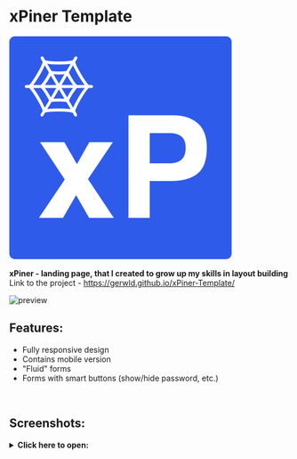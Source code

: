 # xPiner Template
![Logo](https://raw.githubusercontent.com/gerwld/host-data/42a1a311845e2695aa90b7da6f4ab640f4f75745/xp-logo.svg)

<b>xPiner - landing page, that I created to grow up my skills in layout building</b> \
Link to the project - https://gerwld.github.io/xPiner-Template/

![preview](https://user-images.githubusercontent.com/47056812/139245788-497d1ad6-830b-4ae5-84bc-41a75776f21f.png)


## Features:
- Fully responsive design
- Contains mobile version
- "Fluid" forms
- Forms with smart buttons (show/hide password, etc.)

<br>

## Screenshots:

<details><summary><b>Click here to open:</b></summary><br>
 
![image](https://user-images.githubusercontent.com/47056812/139245889-a5f7937c-186d-46b9-8b84-41549606597d.png)
---
![image](https://user-images.githubusercontent.com/47056812/139245918-702fd32c-1190-45d0-a9af-de487cff382a.png)
---
![image](https://user-images.githubusercontent.com/47056812/139245949-b7edbddb-94bf-41c8-b091-715920192b6e.png)
---
![image](https://user-images.githubusercontent.com/47056812/139245967-f1b6a359-4b94-4b0a-a0a9-c66e6c113e34.png)
---
![image](https://user-images.githubusercontent.com/47056812/139245998-8abac80b-59dd-4ea4-a2c9-a4b1b8869a40.png)
---
![image](https://user-images.githubusercontent.com/47056812/139246034-364c8256-1792-43f2-b96b-ed18864dfe46.png)
---
![image](https://user-images.githubusercontent.com/47056812/139246115-95c36561-a3de-4ac0-bca2-031b506789dd.png)
---


</details>
<br>
